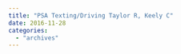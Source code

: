 ```yaml
---
title: "PSA Texting/Driving Taylor R, Keely C"
date: 2016-11-28
categories: 
  - "archives"
---
```



